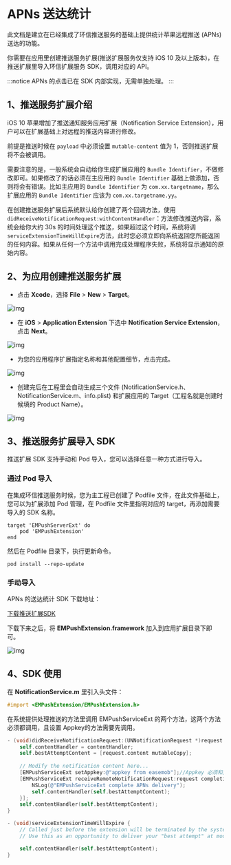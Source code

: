 # APNs 送达统计

此文档是建立在已经集成了环信推送服务的基础上提供统计苹果远程推送 (APNs) 送达的功能。

你需要在应用里创建推送服务扩展(推送扩展服务仅支持 iOS 10 及以上版本)，在推送扩展里导入环信扩展服务 SDK，调用对应的 API。

:::notice
APNs 的点击已在 SDK 内部实现，无需单独处理。
:::

## 1、推送服务扩展介绍

iOS 10 苹果增加了推送通知服务应用扩展（Notification Service Extension），用户可以在扩展基础上对远程的推送内容进行修改。

前提是推送时候在 `payload` 中必须设置 `mutable-content` 值为 1，否则推送扩展将不会被调用。

需要注意的是，一般系统会自动给你生成扩展应用的 `Bundle Identifier`，不做修改即可。如果修改了的话必须在主应用的 `Bundle Identifier` 基础上做添加，否则将会有错误。比如主应用的 `Bundle Identifier` 为 `com.xx.targetname`，那么扩展应用的 `Bundle Identifier` 应该为 `com.xx.targetname.yy`。

在创建推送服务扩展后系统默认给你创建了两个回调方法，使用 `didReceiveNotificationRequest:withContentHandler`：方法修改推送内容，系统会给你大约 30s 的时间处理这个推送，如果超过这个时间，系统将调 `serviceExtensionTimeWillExpire`方法，此时您必须立即向系统返回您所能返回的任何内容。如果从任何一个方法中调用完成处理程序失败，系统将显示通知的原始内容。

## 2、为应用创建推送服务扩展

- 点击 **Xcode**，选择 **File** > **New** > **Target**。

![img](@static/images/instantpush/push_xcode_target.png)

- 在 **iOS** > **Application Extension** 下选中 **Notification Service Extension**，点击 **Next**。

![img](@static/images/instantpush/push_apns_notificationextension.png)

- 为您的应用程序扩展指定名称和其他配置细节，点击完成。

![img](@static/images/instantpush/push_apns_targetconfi.png)

- 创建完后在工程里会自动生成三个文件 (NotificationService.h、NotificationService.m、info.plist) 和扩展应用的 Target（工程名就是创建时候填的 Product Name）。

![img](@static/images/instantpush/push_apns_serviceext.png)

## 3、推送服务扩展导入 SDK

推送扩展 SDK 支持手动和 Pod 导入，您可以选择任意一种方式进行导入。

### 通过 Pod 导入

在集成环信推送服务时候，您为主工程已创建了 Podfile 文件，在此文件基础上，您可以为扩展添加 Pod 管理，在 Podfile 文件里指明对应的 target，再添加需要导入的 SDK 名称。

```pod
target 'EMPushServerExt' do
    pod 'EMPushExtension'    
end
```

然后在 Podfile 目录下，执行更新命令。

```pod
pod install --repo-update 
```

### 手动导入

APNs 的送达统计 SDK 下载地址：

[下载推送扩展SDK](https://downloadsdk.easemob.com/downloads/EMPushExtension0_1_0.zip)

下载下来之后，将 **EMPushExtension.framework** 加入到应用扩展目录下即可。

![img](@static/images/instantpush/push_apns_extension_directory.png) 

## 4、SDK 使用

在 **NotificationService.m** 里引入头文件：

```objectiveC
#import <EMPushExtension/EMPushExtension.h> 
```

在系统提供处理推送的方法里调用 EMPushServiceExt 的两个方法，这两个方法必须都调用，且设置 Appkey的方法需要先调用。

```objectiveC
- (void)didReceiveNotificationRequest:(UNNotificationRequest *)request withContentHandler:(void (^)(UNNotificationContent * _Nonnull))contentHandler {
    self.contentHandler = contentHandler;
    self.bestAttemptContent = [request.content mutableCopy];
    
    // Modify the notification content here...
    [EMPushServiceExt setAppkey:@"appkey from easemob"];//Appkey 必须和主应用中的 Appkey 一致
    [EMPushServiceExt receiveRemoteNotificationRequest:request completion:^(NSError * _Nonnull error) {
        NSLog(@"EMPushServiceExt complete APNs delivery");
        self.contentHandler(self.bestAttemptContent);
    }];
    self.contentHandler(self.bestAttemptContent);
}

- (void)serviceExtensionTimeWillExpire {
    // Called just before the extension will be terminated by the system.
    // Use this as an opportunity to deliver your "best attempt" at modified content, otherwise the original push payload will be used.

    self.contentHandler(self.bestAttemptContent);
}
```